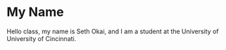 # My Name
Hello class, my name is Seth Okai, and I am a student at the University of University of Cincinnati.